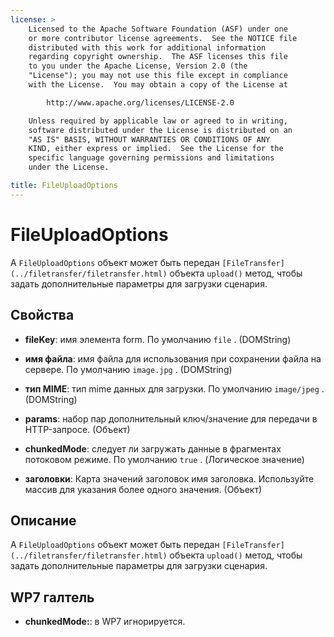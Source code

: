 ```yaml
---
license: >
    Licensed to the Apache Software Foundation (ASF) under one
    or more contributor license agreements.  See the NOTICE file
    distributed with this work for additional information
    regarding copyright ownership.  The ASF licenses this file
    to you under the Apache License, Version 2.0 (the
    "License"); you may not use this file except in compliance
    with the License.  You may obtain a copy of the License at

        http://www.apache.org/licenses/LICENSE-2.0

    Unless required by applicable law or agreed to in writing,
    software distributed under the License is distributed on an
    "AS IS" BASIS, WITHOUT WARRANTIES OR CONDITIONS OF ANY
    KIND, either express or implied.  See the License for the
    specific language governing permissions and limitations
    under the License.

title: FileUploadOptions
---
```


# FileUploadOptions

A `FileUploadOptions` объект может быть передан `[FileTransfer](../filetransfer/filetransfer.html)` объекта `upload()` метод, чтобы задать дополнительные параметры для загрузки сценария.

## Свойства

*   **fileKey**: имя элемента form. По умолчанию `file` . (DOMString)

*   **имя файла**: имя файла для использования при сохранении файла на сервере. По умолчанию `image.jpg` . (DOMString)

*   **тип MIME**: тип mime данных для загрузки. По умолчанию `image/jpeg` . (DOMString)

*   **params**: набор пар дополнительный ключ/значение для передачи в HTTP-запросе. (Объект)

*   **chunkedMode**: следует ли загружать данные в фрагментах потоковом режиме. По умолчанию `true` . (Логическое значение)

*   **заголовки**: Карта значений заголовок имя заголовка. Используйте массив для указания более одного значения. (Объект)

## Описание

A `FileUploadOptions` объект может быть передан `[FileTransfer](../filetransfer/filetransfer.html)` объекта `upload()` метод, чтобы задать дополнительные параметры для загрузки сценария.

## WP7 галтель

*   **chunkedMode:**: в WP7 игнорируется.